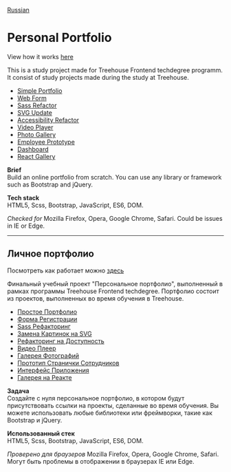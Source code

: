 [Russian](#личное-портфолио)

# Personal Portfolio  
View how it works [here](https://yoffic.github.io/treehouse_portfolio/)

This is a study project made for Treehouse Frontend techdegree programm. It consist of study projects made during the study at Treehouse. 

- [Simple Portfolio](https://github.com/Yoffic/treehouse_portfolio/tree/master/projects/simple_portfolio)
- [Web Form](https://github.com/Yoffic/treehouse_portfolio/tree/master/projects/web_form)
- [Sass Refactor](https://github.com/Yoffic/treehouse_portfolio/tree/master/projects/scss_refactor)
- [SVG Update](https://github.com/Yoffic/treehouse_portfolio/tree/master/projects/svg_update)
- [Accessibility Refactor](https://github.com/Yoffic/treehouse_portfolio/tree/master/projects/accessibility_refactor)
- [Video Player](https://github.com/Yoffic/treehouse_portfolio/tree/master/projects/video_player)
- [Photo Gallery](https://github.com/Yoffic/treehouse_portfolio/tree/master/projects/photo_gallery)
- [Employee Prototype](https://github.com/Yoffic/treehouse_portfolio/tree/master/projects/employee_prototype)
- [Dashboard](https://github.com/Yoffic/treehouse_portfolio/tree/master/projects/dashboard)
- [React Gallery](https://github.com/Yoffic/treehouse_portfolio/tree/master/projects/react_gallery)


**Brief**   
Build an online portfolio from scratch. You can use any library or framework such as Bootstrap and jQuery.    

**Tech stack**   
HTML5, Scss, Bootstrap, JavaScript, ES6, DOM.

*Checked for* Mozilla Firefox, Opera, Google Chrome, Safari.
Could be issues in IE or Edge.   

*** 
## Личное портфолио
Посмотреть как работает можно [здесь](https://yoffic.github.io/treehouse_portfolio/)

Финальный учебный проект "Персональное портфолио", выполненный в рамках программы Treehouse Frontend techdegree. Портфолио состоит из проектов, выполненных во время обучения в Treehouse.

- [Простое Портфолио](https://github.com/Yoffic/treehouse_portfolio/tree/master/projects/simple_portfolio)
- [Форма Регистрации](https://github.com/Yoffic/treehouse_portfolio/tree/master/projects/web_form)
- [Sass Рефакторинг](https://github.com/Yoffic/treehouse_portfolio/tree/master/projects/scss_refactor)
- [Замена Картинок на SVG](https://github.com/Yoffic/treehouse_portfolio/tree/master/projects/svg_update)
- [Рефакторинг на Доступность](https://github.com/Yoffic/treehouse_portfolio/tree/master/projects/accessibility_refactor)
- [Видео Плеер](https://github.com/Yoffic/treehouse_portfolio/tree/master/projects/video_player)
- [Галерея Фотографий](https://github.com/Yoffic/treehouse_portfolio/tree/master/projects/photo_gallery)
- [Прототип Странички Сотрудников](https://github.com/Yoffic/treehouse_portfolio/tree/master/projects/employee_prototype)
- [Интерфейс Приложения](https://github.com/Yoffic/treehouse_portfolio/tree/master/projects/dashboard)
- [Галерея на Реакте](https://github.com/Yoffic/treehouse_portfolio/tree/master/projects/react_gallery)

**Задача**   
Создайте с нуля персональное портфолио, в котором будут присутствовать ссылки на проекты, сделанные во время обучения. Вы можете использовать любые библиотеки или фреймворки, такие как Bootstrap и jQuery.  

**Использованный стек**   
HTML5, Scss, Bootstrap, JavaScript, ES6, DOM.

*Проверено для браузеров* Mozilla Firefox, Opera, Google Chrome, Safari.
Могут быть проблемы в отображении в браузерах IE или Edge.
